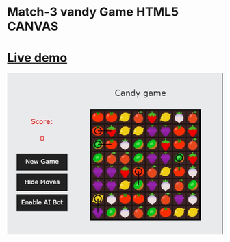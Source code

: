 # Match-3 vandy Game HTML5 CANVAS
# [Live demo](https://developermdcm.github.io/candy-game-canvas/index.html)
![Image](https://github.com/DeveloperMDCM/candy-game-canvas/blob/master/bg.jpg)



